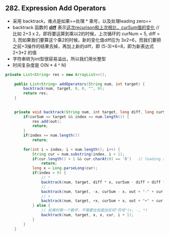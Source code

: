 ## 282. Expression Add Operators

- 采用 backtrack，难点是如果==处理 * 乘号，以及处理leading zero==
-  backtrack 函数的 <u>**diff**</u> 表示<u>这次recurison和上次相比，curSum值的变化</u>
        // 比如 2+3 x 2，即将要运算到乘以2的时候，上次循环的 curNum = 5, diff = 3, 而如果我们要算这个乘2的时候，新的变化值diff应为 3x2=6，而我们要把之前+3操作的结果去掉，再加上新的diff，即 (5-3)+6=8，即为新表达式 2+3*2 的值
- 字符串转为int型很容易溢出，所以我们用长整型
- 时间复杂度是 O(N * 4 ^ N)

~~~java
private List<String> res = new ArrayList<>();
    
    public List<String> addOperators(String num, int target) {
        backtrack(num, target, 0, 0, "", 0);
        return res;
    }
    
    
    private void backtrack(String num, int target, long diff, long curSum, String out, int index) {
        if(curSum == target && index == num.length()) {
            res.add(out);
            return;
        }
        if(index >= num.length())
            return;
        
        for(int i = index; i < num.length(); i++) {
            String cur = num.substring(index, i + 1);
            if(cur.length() > 1 && cur.charAt(0) == '0')   // leading zero
                return;
            long x = Long.parseLong(cur);
            if(index > 0) {
                // *
                backtrack(num, target, diff * x, curSum - diff + diff * x, out + "*" + cur, i + 1);
                // -
                backtrack(num, target, -x, curSum - x, out + "-" + cur, i + 1);
                // +
                backtrack(num, target, +x, curSum + x, out + "+" + cur, i + 1);
            } else {
                // 如果时第一个数字，不需要在前面加任何"符号"(+, -, *)
                backtrack(num, target, x, x, cur, i + 1);
            }
        }
    }
~~~

